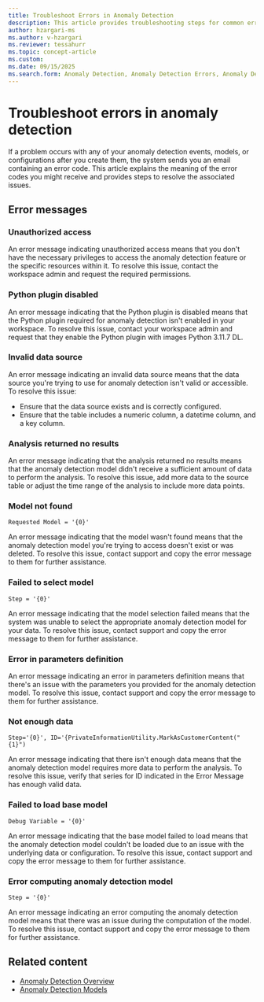 ```yaml
---
title: Troubleshoot Errors in Anomaly Detection
description: This article provides troubleshooting steps for common errors encountered in anomaly detection in Real-Time Intelligence.
author: hzargari-ms
ms.author: v-hzargari
ms.reviewer: tessahurr
ms.topic: concept-article
ms.custom:
ms.date: 09/15/2025
ms.search.form: Anomaly Detection, Anomaly Detection Errors, Anomaly Detection Troubleshooting (Preview)
---
```


# Troubleshoot errors in anomaly detection

If a problem occurs with any of your anomaly detection events, models, or configurations after you create them, the system sends you an email containing an error code. This article explains the meaning of the error codes you might receive and provides steps to resolve the associated issues.

## Error messages

### Unauthorized access

An error message indicating unauthorized access means that you don't have the necessary privileges to access the anomaly detection feature or the specific resources within it. To resolve this issue, contact the workspace admin and request the required permissions.

### Python plugin disabled

An error message indicating that the Python plugin is disabled means that the Python plugin required for anomaly detection isn't enabled in your workspace. To resolve this issue, contact your workspace admin and request that they enable the Python plugin with images Python 3.11.7 DL.

### Invalid data source

An error message indicating an invalid data source means that the data source you're trying to use for anomaly detection isn't valid or accessible. To resolve this issue:

- Ensure that the data source exists and is correctly configured.
- Ensure that the table includes a numeric column, a datetime column, and a key column.

### Analysis returned no results

An error message indicating that the analysis returned no results means that the anomaly detection model didn't receive a sufficient amount of data to perform the analysis. To resolve this issue, add more data to the source table or adjust the time range of the analysis to include more data points.

### Model not found

`Requested Model = '{0}'`

An error message indicating that the model wasn't found means that the anomaly detection model you're trying to access doesn't exist or was deleted. To resolve this issue, contact support and copy the error message to them for further assistance.

### Failed to select model

`Step = '{0}'`

An error message indicating that the model selection failed means that the system was unable to select the appropriate anomaly detection model for your data. To resolve this issue, contact support and copy the error message to them for further assistance.

### Error in parameters definition

An error message indicating an error in parameters definition means that there's an issue with the parameters you provided for the anomaly detection model. To resolve this issue, contact support and copy the error message to them for further assistance.

### Not enough data

`Step='{0}', ID='{PrivateInformationUtility.MarkAsCustomerContent("{1}")`

An error message indicating that there isn't enough data means that the anomaly detection model requires more data to perform the analysis. To resolve this issue, verify that series for ID indicated in the Error Message has enough valid data.

### Failed to load base model

`Debug Variable = '{0}'`

An error message indicating that the base model failed to load means that the anomaly detection model couldn't be loaded due to an issue with the underlying data or configuration. To resolve this issue, contact support and copy the error message to them for further assistance.

### Error computing anomaly detection model

`Step = '{0}'`

An error message indicating an error computing the anomaly detection model means that there was an issue during the computation of the model. To resolve this issue, contact support and copy the error message to them for further assistance.

## Related content

* [Anomaly Detection Overview](anomaly-detection.md)
* [Anomaly Detection Models](anomaly-detection-models.md)
